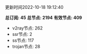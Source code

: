 更新时间2022-10-18 19:12:40

**总订阅: 45**
**总节点: 2194**
**有效节点: 409**
- v2ray节点: 262
- ssr节点: 2
- ss节点: 117
- trojan节点: 28
